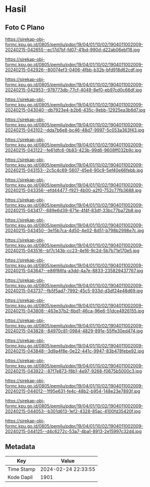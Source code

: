 # Hasil

## Foto C Plano

https://sirekap-obj-formc.kpu.go.id/0805/pemilu/pdpr/19/04/01/10/02/1904011002009-20240215-042655--ec17d7bf-fd07-41bd-990d-d22ab06ebf18.jpg

https://sirekap-obj-formc.kpu.go.id/0805/pemilu/pdpr/19/04/01/10/02/1904011002009-20240215-042926--80074ef3-0406-4fbb-b32b-bfd918d62cdf.jpg

https://sirekap-obj-formc.kpu.go.id/0805/pemilu/pdpr/19/04/01/10/02/1904011002009-20240215-042953--978773db-77cf-4049-8ef0-eb97cd0c66df.jpg

https://sirekap-obj-formc.kpu.go.id/0805/pemilu/pdpr/19/04/01/10/02/1904011002009-20240215-043040--db7923e4-b2b6-435c-9ebb-12925ea3b6d7.jpg

https://sirekap-obj-formc.kpu.go.id/0805/pemilu/pdpr/19/04/01/10/02/1904011002009-20240215-043102--dda7b6e8-bc46-48d7-9997-5c053a363f43.jpg

https://sirekap-obj-formc.kpu.go.id/0805/pemilu/pdpr/19/04/01/10/02/1904011002009-20240215-043122--fe61dfc6-0b83-423b-99d6-9608ff032b9c.jpg

https://sirekap-obj-formc.kpu.go.id/0805/pemilu/pdpr/19/04/01/10/02/1904011002009-20240215-043153--2c5c4c69-5607-45e4-90c9-5ef40e66febb.jpg

https://sirekap-obj-formc.kpu.go.id/0805/pemilu/pdpr/19/04/01/10/02/1904011002009-20240215-043356--efd44477-f921-4b00-a2f0-752c77fb3688.jpg

https://sirekap-obj-formc.kpu.go.id/0805/pemilu/pdpr/19/04/01/10/02/1904011002009-20240215-043417--689e6d39-671e-4f4f-83df-33bc77ba72b8.jpg

https://sirekap-obj-formc.kpu.go.id/0805/pemilu/pdpr/19/04/01/10/02/1904011002009-20240215-043450--3e15b7ca-4d50-4e02-8d51-b798b2998e7c.jpg

https://sirekap-obj-formc.kpu.go.id/0805/pemilu/pdpr/19/04/01/10/02/1904011002009-20240215-043516--bf7c143b-cc23-4e16-9c2d-5b7b71e170e5.jpg

https://sirekap-obj-formc.kpu.go.id/0805/pemilu/pdpr/19/04/01/10/02/1904011002009-20240215-043647--e86f86fa-a3dd-4a7e-8833-235829437767.jpg

https://sirekap-obj-formc.kpu.go.id/0805/pemilu/pdpr/19/04/01/10/02/1904011002009-20240215-043737--fb5f5ad7-7992-45c5-933d-d3df24e48d69.jpg

https://sirekap-obj-formc.kpu.go.id/0805/pemilu/pdpr/19/04/01/10/02/1904011002009-20240215-043808--463e37b2-6bd1-46ca-96e6-51dce4926155.jpg

https://sirekap-obj-formc.kpu.go.id/0805/pemilu/pdpr/19/04/01/10/02/1904011002009-20240215-043828--84970c81-0984-4829-891e-55ffe30ed474.jpg

https://sirekap-obj-formc.kpu.go.id/0805/pemilu/pdpr/19/04/01/10/02/1904011002009-20240215-043848--3d9a4f8e-0e22-441c-9947-83b478febe92.jpg

https://sirekap-obj-formc.kpu.go.id/0805/pemilu/pdpr/19/04/01/10/02/1904011002009-20240215-043922--87f7e873-f8b1-4e97-9268-f0675b5000c3.jpg

https://sirekap-obj-formc.kpu.go.id/0805/pemilu/pdpr/19/04/01/10/02/1904011002009-20240215-044012--1f95e631-fe4c-48b2-b954-148e23e7893f.jpg

https://sirekap-obj-formc.kpu.go.id/0805/pemilu/pdpr/19/04/01/10/02/1904011002009-20240215-044053--b301d613-1ef2-4328-85ac-4100fd35420f.jpg

https://sirekap-obj-formc.kpu.go.id/0805/pemilu/pdpr/19/04/01/10/02/1904011002009-20240215-044125--d4c6272c-53a7-4ba1-8913-2e15997c32d4.jpg


## Metadata

| Key        | Value               |
| ---------- | ------------------- |
| Time Stamp | 2024-02-24 22:33:55 |
| Kode Dapil | 1901                |



